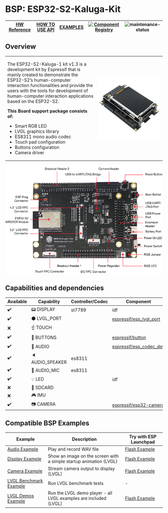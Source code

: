 # BSP: ESP32-S2-Kaluga-Kit

| [HW Reference](https://docs.espressif.com/projects/esp-idf/en/latest/esp32s2/hw-reference/esp32s2/user-guide-esp32-s2-kaluga-1-kit.html) | [HOW TO USE API](API.md) | [EXAMPLES](#compatible-bsp-examples) |[![Component Registry](https://components.espressif.com/components/espressif/esp32_s2_kaluga_kit/badge.svg)](https://components.espressif.com/components/espressif/esp32_s2_kaluga_kit) | ![maintenance-status](https://img.shields.io/badge/maintenance-actively--developed-brightgreen.svg) |
| --- | --- | --- | --- | -- |

## Overview

<table>
<tr><td>

The ESP32-S2-Kaluga-1 kit v1.3 is a development kit by Espressif that is mainly created to demonstrate the ESP32-S2’s human-computer interaction functionalities and provide the users with the tools for development of human-computer interaction applications based on the ESP32-S2.

**This Board support package consists of:**
* Smart RGB LED
* LVGL graphics library
* ES8311 mono audio codec
* Touch pad configuration
* Buttons configuration
* Camera driver

</td><td width="200">
  <img src="doc/esp32_s2_kaluga_kit.webp">
</td></tr>
</table>

![](doc/esp32-s2-kaluga-1-v1.3-layout-front.png)


## Capabilities and dependencies

<div align="center">
<!-- START_DEPENDENCIES -->

|     Available    |       Capability       |Controller/Codec|                                           Component                                          |Version|
|------------------|------------------------|----------------|----------------------------------------------------------------------------------------------|-------|
|:heavy_check_mark:|     :pager: DISPLAY    |     st7789     |                                              idf                                             | >=5.4 |
|:heavy_check_mark:|:black_circle: LVGL_PORT|                |[espressif/esp_lvgl_port](https://components.espressif.com/components/espressif/esp_lvgl_port)|   ^2  |
|        :x:       |    :point_up: TOUCH    |                |                                                                                              |       |
|:heavy_check_mark:| :radio_button: BUTTONS |                |       [espressif/button](https://components.espressif.com/components/espressif/button)       |   ^4  |
|:heavy_check_mark:|  :musical_note: AUDIO  |                |[espressif/esp_codec_dev](https://components.espressif.com/components/espressif/esp_codec_dev)| ~1.3.1|
|:heavy_check_mark:| :speaker: AUDIO_SPEAKER|     es8311     |                                                                                              |       |
|:heavy_check_mark:| :microphone: AUDIO_MIC |     es8311     |                                                                                              |       |
|:heavy_check_mark:|       :bulb: LED       |                |                                              idf                                             | >=5.4 |
|        :x:       |  :floppy_disk: SDCARD  |                |                                                                                              |       |
|        :x:       |    :video_game: IMU    |                |                                                                                              |       |
|:heavy_check_mark:|     :camera: CAMERA    |                | [espressif/esp32-camera](https://components.espressif.com/components/espressif/esp32-camera) |^2.0.14|

<!-- END_DEPENDENCIES -->
</div>

## Compatible BSP Examples

<div align="center">
<!-- START_EXAMPLES -->

| Example | Description | Try with ESP Launchpad |
| ------- | ----------- | ---------------------- |
| [Audio Example](https://github.com/espressif/esp-bsp/tree/master/examples/audio) | Play and record WAV file | [Flash Example](https://espressif.github.io/esp-launchpad/?flashConfigURL=https://espressif.github.io/esp-bsp/config.toml&app=audio-) |
| [Display Example](https://github.com/espressif/esp-bsp/tree/master/examples/display) | Show an image on the screen with a simple startup animation (LVGL) | [Flash Example](https://espressif.github.io/esp-launchpad/?flashConfigURL=https://espressif.github.io/esp-bsp/config.toml&app=display-) |
| [Camera Example](https://github.com/espressif/esp-bsp/tree/master/examples/display_camera) | Stream camera output to display (LVGL) | [Flash Example](https://espressif.github.io/esp-launchpad/?flashConfigURL=https://espressif.github.io/esp-bsp/config.toml&app=display_camera-) |
| [LVGL Benchmark Example](https://github.com/espressif/esp-bsp/tree/master/examples/display_lvgl_benchmark) | Run LVGL benchmark tests | - |
| [LVGL Demos Example](https://github.com/espressif/esp-bsp/tree/master/examples/display_lvgl_demos) | Run the LVGL demo player - all LVGL examples are included (LVGL) | [Flash Example](https://espressif.github.io/esp-launchpad/?flashConfigURL=https://espressif.github.io/esp-bsp/config.toml&app=display_lvgl_demos-) |

<!-- END_EXAMPLES -->
</div>

<!-- START_BENCHMARK -->
<!-- END_BENCHMARK -->
